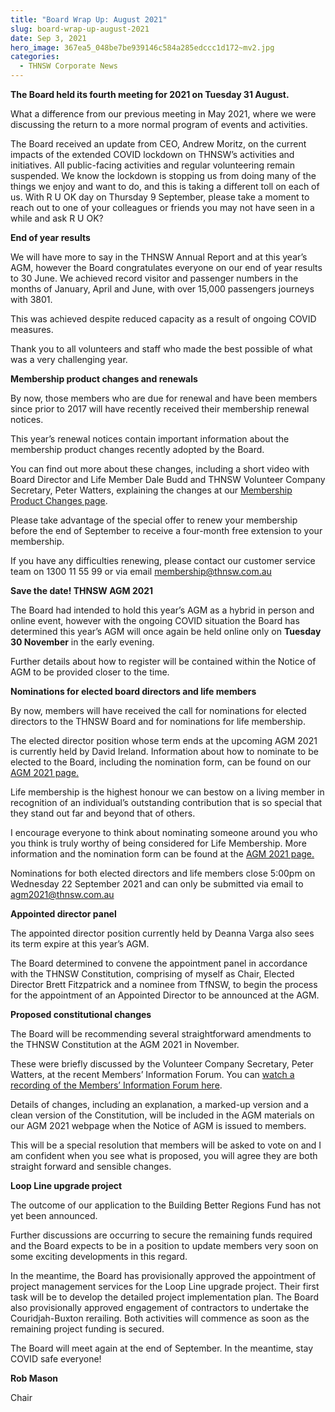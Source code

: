 ```yaml
---
title: "Board Wrap Up: August 2021"
slug: board-wrap-up-august-2021
date: Sep 3, 2021
hero_image: 367ea5_048be7be939146c584a285edccc1d172~mv2.jpg
categories:
  - THNSW Corporate News
---
```



**The Board held its fourth meeting for 2021 on Tuesday 31 August.**

What a difference from our previous meeting in May 2021, where we were discussing the return to a more normal program of events and activities.

The Board received an update from CEO, Andrew Moritz, on the current impacts of the extended COVID lockdown on THNSW’s activities and initiatives. All public-facing activities and regular volunteering remain suspended. We know the lockdown is stopping us from doing many of the things we enjoy and want to do, and this is taking a different toll on each of us. With R U OK day on Thursday 9 September, please take a moment to reach out to one of your colleagues or friends you may not have seen in a while and ask R U OK?

**End of year results**

We will have more to say in the THNSW Annual Report and at this year’s AGM, however the Board congratulates everyone on our end of year results to 30 June. We achieved record visitor and passenger numbers in the months of January, April and June, with over 15,000 passengers journeys with 3801.

This was achieved despite reduced capacity as a result of ongoing COVID measures.

Thank you to all volunteers and staff who made the best possible of what was a very challenging year.

**Membership product changes and renewals**

By now, those members who are due for renewal and have been members since prior to 2017 will have recently received their membership renewal notices.

This year’s renewal notices contain important information about the membership product changes recently adopted by the Board.

You can find out more about these changes, including a short video with Board Director and Life Member Dale Budd and THNSW Volunteer Company Secretary, Peter Watters, explaining the changes at our [Membership Product Changes page](http://www.thnsw.com.au/membership-changes).

Please take advantage of the special offer to renew your membership before the end of September to receive a four-month free extension to your membership.

If you have any difficulties renewing, please contact our customer service team on 1300 11 55 99 or via email [membership@thnsw.com.au](mailto:membership@thnsw.com.au)

**Save the date! THNSW AGM 2021**

The Board had intended to hold this year’s AGM as a hybrid in person and online event, however with the ongoing COVID situation the Board has determined this year’s AGM will once again be held online only on **Tuesday 30 November** in the early evening.

Further details about how to register will be contained within the Notice of AGM to be provided closer to the time.

**Nominations for elected board directors and life members**

By now, members will have received the call for nominations for elected directors to the THNSW Board and for nominations for life membership.

The elected director position whose term ends at the upcoming AGM 2021 is currently held by David Ireland. Information about how to nominate to be elected to the Board, including the nomination form, can be found on our [AGM 2021 page.](http://www.thnsw.com.au/agm2021)

Life membership is the highest honour we can bestow on a living member in recognition of an individual’s outstanding contribution that is so special that they stand out far and beyond that of others.

I encourage everyone to think about nominating someone around you who you think is truly worthy of being considered for Life Membership. More information and the nomination form can be found at the [AGM 2021 page.](http://www.thnsw.com.au/agm2021)

Nominations for both elected directors and life members close 5:00pm on Wednesday 22 September 2021 and can only be submitted via email to [agm2021@thnsw.com.au](mailto:agm2021@thnsw.com.au)

**Appointed director panel**

The appointed director position currently held by Deanna Varga also sees its term expire at this year’s AGM.

The Board determined to convene the appointment panel in accordance with the THNSW Constitution, comprising of myself as Chair, Elected Director Brett Fitzpatrick and a nominee from TfNSW, to begin the process for the appointment of an Appointed Director to be announced at the AGM.

**Proposed constitutional changes**

The Board will be recommending several straightforward amendments to the THNSW Constitution at the AGM 2021 in November.

These were briefly discussed by the Volunteer Company Secretary, Peter Watters, at the recent Members’ Information Forum. You can [watch a recording of the Members’ Information Forum here](https://youtu.be/rFG79mzosoE).

Details of changes, including an explanation, a marked-up version and a clean version of the Constitution, will be included in the AGM materials on our AGM 2021 webpage when the Notice of AGM is issued to members.

This will be a special resolution that members will be asked to vote on and I am confident when you see what is proposed, you will agree they are both straight forward and sensible changes.

**Loop Line upgrade project**

The outcome of our application to the Building Better Regions Fund has not yet been announced.

Further discussions are occurring to secure the remaining funds required and the Board expects to be in a position to update members very soon on some exciting developments in this regard.

In the meantime, the Board has provisionally approved the appointment of project management services for the Loop Line upgrade project. Their first task will be to develop the detailed project implementation plan. The Board also provisionally approved engagement of contractors to undertake the Couridjah-Buxton rerailing. Both activities will commence as soon as the remaining project funding is secured.

The Board will meet again at the end of September. In the meantime, stay COVID safe everyone!

**Rob Mason**

Chair
